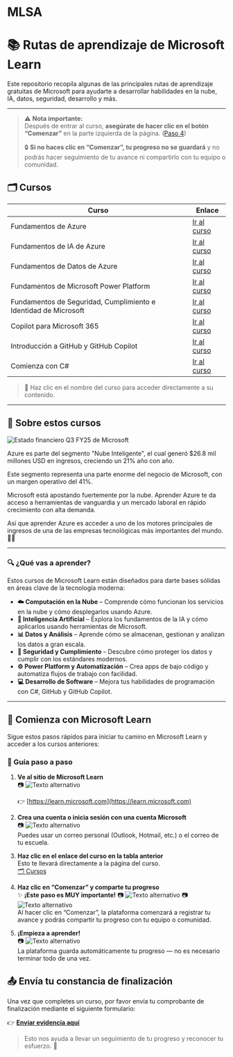 # MLSA

# 📚 Rutas de aprendizaje de Microsoft Learn

Este repositorio recopila algunas de las principales rutas de aprendizaje gratuitas de Microsoft para ayudarte a desarrollar habilidades en la nube, IA, datos, seguridad, desarrollo y más.

---
> ⚠️ **Nota importante:**  
> Después de entrar al curso, **asegúrate de hacer clic en el botón “Comenzar”** en la parte izquierda de la página. ([Paso 4](./img/cap45.png))
> 
> 🔒 **Si no haces clic en “Comenzar”, tu progreso no se guardará** y no podrás hacer seguimiento de tu avance ni compartirlo con tu equipo o comunidad.

## 🗂️ Cursos

| Curso | Enlace |
|--------|--------|
| Fundamentos de Azure | [Ir al curso](https://learn.microsoft.com/en-us/plans/qdwwbm3p0x7gom?tab=tab-created&learnerGroupId=511b4e1a-a04b-42b1-8529-b5ca3b9d85da&wt.mc_id=studentamb_454878) |
| Fundamentos de IA de Azure | [Ir al curso](https://learn.microsoft.com/en-us/plans/8pkkiy5x76oy7y?tab=tab-created&learnerGroupId=465c3dfb-e4c5-4d6b-8aa3-af35237bd6dc&wt.mc_id=studentamb_454878) |
| Fundamentos de Datos de Azure | [Ir al curso](https://learn.microsoft.com/en-us/plans/8pkkiy5xgxnpmw?tab=tab-created&learnerGroupId=5a196ebf-046f-425b-baf3-9234a6fcb59c&wt.mc_id=studentamb_454878) |
| Fundamentos de Microsoft Power Platform | [Ir al curso](https://learn.microsoft.com/en-us/plans/zkddhk2dw1d1op?tab=tab-created&learnerGroupId=91dd9633-d2b1-4073-8a6a-d971537dba35&wt.mc_id=studentamb_454878) |
| Fundamentos de Seguridad, Cumplimiento e Identidad de Microsoft | [Ir al curso](https://learn.microsoft.com/en-us/plans/5dyyborpmok24n?tab=tab-created&learnerGroupId=fe237206-bf5d-483f-9d0f-281b6f5e925b&wt.mc_id=studentamb_454878) |
| Copilot para Microsoft 365 | [Ir al curso](https://learn.microsoft.com/en-us/plans/o1mmcm6o12jygw?tab=tab-started&source=docs&learnerGroupId=b487643d-bde1-44ed-868d-76b47f83e61d&wt.mc_id=studentamb_454878) |
| Introducción a GitHub y GitHub Copilot | [Ir al curso](https://learn.microsoft.com/en-us/plans/gm88tr6o5y5zyk?tab=tab-created&learnerGroupId=1aec470a-1865-405c-9dc8-9ba905b3f53a&wt.mc_id=studentamb_454878) |
| Comienza con C# | [Ir al curso](https://learn.microsoft.com/en-us/plans/31zzc4mw2wk5re?tab=tab-started&source=docs&learnerGroupId=4ba326f3-5f36-4247-a054-66553b74f710&wt.mc_id=studentamb_454878) |

> 📌 Haz clic en el nombre del curso para acceder directamente a su contenido.

---

## 🧠 Sobre estos cursos

![Estado financiero Q3 FY25 de Microsoft](./img/MicrosoftQ3.jpeg)

Azure es parte del segmento "Nube Inteligente", el cual generó $26.8 mil millones USD en ingresos, creciendo un 21% año con año.

Este segmento representa una parte enorme del negocio de Microsoft, con un margen operativo del 41%.

Microsoft está apostando fuertemente por la nube. Aprender Azure te da acceso a herramientas de vanguardia y un mercado laboral en rápido crecimiento con alta demanda.

Así que aprender Azure es acceder a uno de los motores principales de ingresos de una de las empresas tecnológicas más importantes del mundo. 💼🚀

---

### 🔍 ¿Qué vas a aprender?

Estos cursos de Microsoft Learn están diseñados para darte bases sólidas en áreas clave de la tecnología moderna:

- **☁️ Computación en la Nube** – Comprende cómo funcionan los servicios en la nube y cómo desplegarlos usando Azure.
- **🤖 Inteligencia Artificial** – Explora los fundamentos de la IA y cómo aplicarlos usando herramientas de Microsoft.
- **📊 Datos y Análisis** – Aprende cómo se almacenan, gestionan y analizan los datos a gran escala.
- **🔐 Seguridad y Cumplimiento** – Descubre cómo proteger los datos y cumplir con los estándares modernos.
- **⚙️ Power Platform y Automatización** – Crea apps de bajo código y automatiza flujos de trabajo con facilidad.
- **💻 Desarrollo de Software** – Mejora tus habilidades de programación con C#, GitHub y GitHub Copilot.

---

## 🚀 Comienza con Microsoft Learn

Sigue estos pasos rápidos para iniciar tu camino en Microsoft Learn y acceder a los cursos anteriores:

### 📝 Guía paso a paso

1. **Ve al sitio de Microsoft Learn**  
   📷 ![Texto alternativo](./img/cap12.png)

   👉 [https://learn.microsoft.com](https://learn.microsoft.com)

2. **Crea una cuenta o inicia sesión con una cuenta Microsoft**  
   📷 ![Texto alternativo](./img/cap2.png)  
   Puedes usar un correo personal (Outlook, Hotmail, etc.) o el correo de tu escuela.

3. **Haz clic en el enlace del curso en la tabla anterior**  
   Esto te llevará directamente a la página del curso.  
   [🗂️ Cursos](https://github.com/JoseDelVallee/MLSA)

4. **Haz clic en “Comenzar” y comparte tu progreso**  
   ✨ **¡Este paso es MUY importante!**
   📷 ![Texto alternativo](./img/cap5.png)
   📷 ![Texto alternativo](./img/cap6.png)    
   Al hacer clic en “Comenzar”, la plataforma comenzará a registrar tu avance y podrás compartir tu progreso con tu equipo o comunidad.

5. **¡Empieza a aprender!**  
   📷 ![Texto alternativo](./img/cap4.png)  
   La plataforma guarda automáticamente tu progreso — no es necesario terminar todo de una vez.

## 📤 Envía tu constancia de finalización

Una vez que completes un curso, por favor envía tu comprobante de finalización mediante el siguiente formulario:

👉 [**Enviar evidencia aquí**](https://docs.google.com/forms/d/e/1FAIpQLSc-PVQR8njxZKZtbnTkb5tZIz8-ICPguZmwyZnrtvKr1EfDlw/viewform?usp=sharing&ouid=116941962524305950926)

> Esto nos ayuda a llevar un seguimiento de tu progreso y reconocer tu esfuerzo. 🌟
